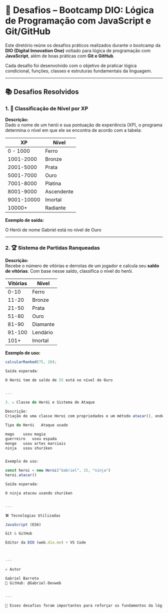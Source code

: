 # 🚀 Desafios – Bootcamp DIO: Lógica de Programação com JavaScript e Git/GitHub

Este diretório reúne os desafios práticos realizados durante o bootcamp da **DIO (Digital Innovation One)** voltado para lógica de programação com **JavaScript**, além de boas práticas com **Git e GitHub**.

Cada desafio foi desenvolvido com o objetivo de praticar lógica condicional, funções, classes e estruturas fundamentais da linguagem.

---

## 📚 Desafios Resolvidos

### 1. 🧠 **Classificação de Nível por XP**

**Descrição:**  
Dado o nome de um herói e sua pontuação de experiência (XP), o programa determina o nível em que ele se encontra de acordo com a tabela:

| XP         | Nível       |
|------------|-------------|
| 0 - 1000   | Ferro       |
| 1001-2000  | Bronze      |
| 2001-5000  | Prata       |
| 5001-7000  | Ouro        |
| 7001-8000  | Platina     |
| 8001-9000  | Ascendente  |
| 9001-10000 | Imortal     |
| 10000+     | Radiante    |

**Exemplo de saída:**

O Herói de nome Gabriel está no nível de Ouro

---

### 2. 🏆 **Sistema de Partidas Ranqueadas**

**Descrição:**  
Recebe o número de vitórias e derrotas de um jogador e calcula seu **saldo de vitórias**. Com base nesse saldo, classifica o nível do herói.

| Vitórias   | Nível      |
|------------|------------|
| 0-10       | Ferro      |
| 11-20      | Bronze     |
| 21-50      | Prata      |
| 51-80      | Ouro       |
| 81-90      | Diamante   |
| 91-100     | Lendário   |
| 101+       | Imortal    |

**Exemplo de uso:**
```js
calcularRanked(75, 20);

Saída esperada:

O Herói tem de saldo de 55 está no nível de Ouro


---

3. ⚔️ Classe do Herói e Sistema de Ataque

Descrição:
Criação de uma classe Heroi com propriedades e um método atacar(), onde o tipo do herói determina o tipo de ataque.

Tipo do Herói	Ataque usado

mago	usou magia
guerreiro	usou espada
monge	usou artes marciais
ninja	usou shuriken


Exemplo de uso:

const heroi = new Heroi("Gabriel", 15, "ninja")
heroi.atacar()

Saída esperada:

O ninja atacou usando shuriken


---

🛠 Tecnologias Utilizadas

JavaScript (ES6)

Git & GitHub

Editor da DIO (web.dio.me) + VS Code



---

✍️ Autor

Gabriel Barreto
🔗 GitHub: @Gabriel-Devweb


---

📌 Esses desafios foram importantes para reforçar os fundamentos da lógica de programação e treinar o uso de estruturas essenciais da linguagem JavaScript.
